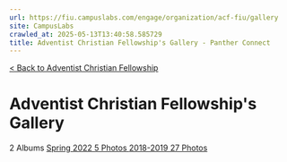 ```yaml
---
url: https://fiu.campuslabs.com/engage/organization/acf-fiu/gallery
site: CampusLabs
crawled_at: 2025-05-13T13:40:58.585729
title: Adventist Christian Fellowship's Gallery - Panther Connect
---
```


[< Back to Adventist Christian Fellowship](https://fiu.campuslabs.com/engage/organization/acf-fiu)
# Adventist Christian Fellowship's Gallery
2 Albums
[Spring 2022 5 Photos ](https://fiu.campuslabs.com/engage/organization/acf-fiu/gallery/album/326378)
[2018-2019 27 Photos ](https://fiu.campuslabs.com/engage/organization/acf-fiu/gallery/album/241534)
